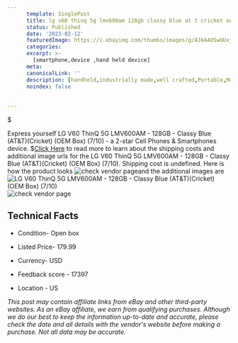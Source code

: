 ```yaml
---
      template: SinglePost
      title: lg v60 thinq 5g lmv600am 128gb classy blue at t cricket oem box 7 10 
      status: Published
      date: '2023-02-12'
      featuredImage: https://i.ebayimg.com/thumbs/images/g/AJkAAOSwUUxjZYMg/s-l225.jpg
      categories: 
      excerpt: >-
        [smartphone,device ,hand held device]
      meta:
      canonicalLink: ''
      description: [handheld,industrially made,well crafted,Portable,Mobile,Compact,Convenient,Lightweight,Maneuverable,Man-portable,Miniature,Carriable,Hand-held,Light,Holdable,Transportable,Mobile device,Pocket-sized,On-the-go,Wireless,Cordless,Compact size,Convenient size, smartphone,device ,hand held device]
      noindex: false
      
        
---
```

$

Express yourself LG V60 ThinQ 5G LMV600AM - 128GB - Classy Blue (AT&T)(Cricket) (OEM Box) (7/10) - a 2-star Cell Phones & Smartphones device.
$[Click Here](https://www.ebay.com/itm/354560723197?hash=item528d7748fd%3Ag%3AAJkAAOSwUUxjZYMg&mkevt=1&mkcid=1&mkrid=711-53200-19255-0&campid=%253CePNCampaignId%253E&customid=%253CreferenceId%253E&toolid=10049) to read more to learn about the shipping costs and additional image urls for the LG V60 ThinQ 5G LMV600AM - 128GB - Classy Blue (AT&T)(Cricket) (OEM Box) (7/10). Shipping cost is undefined. Here is how the product looks ![check vendor page](https://i.ebayimg.com/thumbs/images/g/AJkAAOSwUUxjZYMg/s-l225.jpg)and the additional images are![LG V60 ThinQ 5G LMV600AM - 128GB - Classy Blue (AT&T)(Cricket) (OEM Box) (7/10)](https://i.ebayimg.com/images/g/AJkAAOSwUUxjZYMg/s-l960.jpg)![check vendor page](https://origin-galleryplus.ebayimg.com/ws/web/354560723197_2_0_1/225x225.jpg,https://origin-galleryplus.ebayimg.com/ws/web/354560723197_3_0_1/225x225.jpg,https://origin-galleryplus.ebayimg.com/ws/web/354560723197_4_0_1/225x225.jpg,https://origin-galleryplus.ebayimg.com/ws/web/354560723197_5_0_1/225x225.jpg)



 ## Technical Facts 



     
      

 - Condition- Open box 


      

 - Listed Price- 179.99 


      

 - Currency- USD 


      

 - Feedback score - 17397 


      

 - Location - US 


      
      

 *_This post may contain affiliate links from eBay and other third-party websites. As an eBay affiliate, we earn from qualifying purchases. Although we do our best to keep the information up-to-date and accurate, please check the date and all details with the vendor's website before making a purchase. Not all data may be accurate._*






